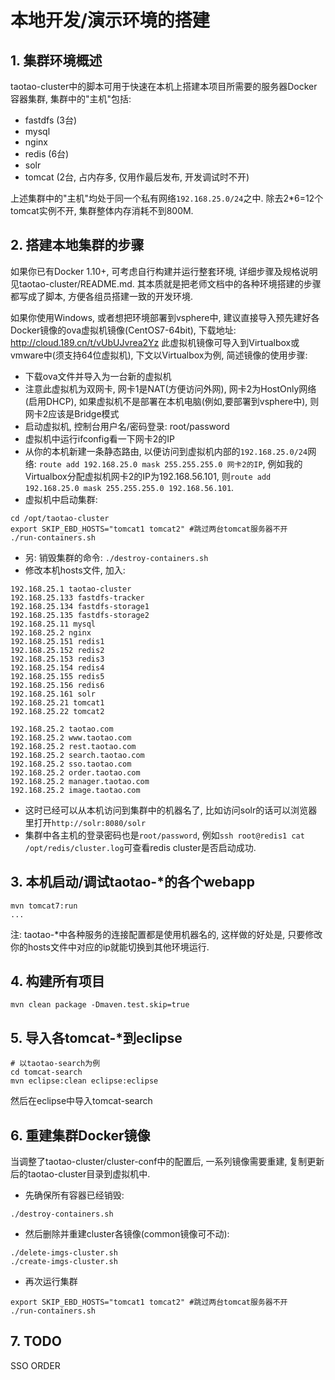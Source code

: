 # 本地开发/演示环境的搭建 #

## 1. 集群环境概述 ##
taotao-cluster中的脚本可用于快速在本机上搭建本项目所需要的服务器Docker容器集群, 集群中的"主机"包括:
- fastdfs (3台)
- mysql
- nginx
- redis (6台)
- solr
- tomcat (2台, 占内存多, 仅用作最后发布, 开发调试时不开)

上述集群中的"主机"均处于同一个私有网络`192.168.25.0/24`之中. 
除去2*6=12个tomcat实例不开, 集群整体内存消耗不到800M.


## 2. 搭建本地集群的步骤 ##

如果你已有Docker 1.10+, 可考虑自行构建并运行整套环境, 详细步骤及规格说明见taotao-cluster/README.md. 其本质就是把老师文档中的各种环境搭建的步骤都写成了脚本, 方便各组员搭建一致的开发环境.

如果你使用Windows, 或者想把环境部署到vsphere中, 建议直接导入预先建好各Docker镜像的ova虚拟机镜像(CentOS7-64bit), 下载地址: http://cloud.189.cn/t/vUbUJvrea2Yz
此虚拟机镜像可导入到Virtualbox或vmware中(须支持64位虚拟机), 下文以Virtualbox为例, 简述镜像的使用步骤:
- 下载ova文件并导入为一台新的虚拟机
- 注意此虚拟机为双网卡, 网卡1是NAT(方便访问外网), 网卡2为HostOnly网络(启用DHCP), 如果虚拟机不是部署在本机电脑(例如,要部署到vsphere中), 则网卡2应该是Bridge模式
- 启动虚拟机, 控制台用户名/密码登录: root/password
- 虚拟机中运行ifconfig看一下网卡2的IP
- 从你的本机新建一条静态路由, 以便访问到虚拟机内部的`192.168.25.0/24`网络: `route add 192.168.25.0 mask 255.255.255.0 网卡2的IP`, 例如我的Virtualbox分配虚拟机网卡2的IP为192.168.56.101, 则`route add 192.168.25.0 mask 255.255.255.0 192.168.56.101`.
- 虚拟机中启动集群:

```
cd /opt/taotao-cluster
export SKIP_EBD_HOSTS="tomcat1 tomcat2" #跳过两台tomcat服务器不开
./run-containers.sh
```
- 另: 销毁集群的命令: `./destroy-containers.sh`
- 修改本机hosts文件, 加入:

```
192.168.25.1 taotao-cluster
192.168.25.133 fastdfs-tracker
192.168.25.134 fastdfs-storage1
192.168.25.135 fastdfs-storage2
192.168.25.11 mysql
192.168.25.2 nginx
192.168.25.151 redis1
192.168.25.152 redis2
192.168.25.153 redis3
192.168.25.154 redis4
192.168.25.155 redis5
192.168.25.156 redis6
192.168.25.161 solr
192.168.25.21 tomcat1
192.168.25.22 tomcat2

192.168.25.2 taotao.com
192.168.25.2 www.taotao.com
192.168.25.2 rest.taotao.com
192.168.25.2 search.taotao.com
192.168.25.2 sso.taotao.com
192.168.25.2 order.taotao.com
192.168.25.2 manager.taotao.com
192.168.25.2 image.taotao.com
```
- 这时已经可以从本机访问到集群中的机器名了, 比如访问solr的话可以浏览器里打开`http://solr:8080/solr`
- 集群中各主机的登录密码也是`root/password`, 例如`ssh root@redis1 cat /opt/redis/cluster.log`可查看redis cluster是否启动成功.

## 3. 本机启动/调试taotao-*的各个webapp ##
```
mvn tomcat7:run
...
```
注: taotao-*中各种服务的连接配置都是使用机器名的, 这样做的好处是, 只要修改你的hosts文件中对应的ip就能切换到其他环境运行.

## 4. 构建所有项目 ##
```
mvn clean package -Dmaven.test.skip=true
```

## 5. 导入各tomcat-*到eclipse ##
```
# 以taotao-search为例
cd tomcat-search
mvn eclipse:clean eclipse:eclipse
```
然后在eclipse中导入tomcat-search


## 6. 重建集群Docker镜像 ##
当调整了taotao-cluster/cluster-conf中的配置后, 一系列镜像需要重建, 复制更新后的taotao-cluster目录到虚拟机中.
- 先确保所有容器已经销毁: 
```
./destroy-containers.sh
```

- 然后删除并重建cluster各镜像(common镜像可不动):
```
./delete-imgs-cluster.sh
./create-imgs-cluster.sh
```

- 再次运行集群
```
export SKIP_EBD_HOSTS="tomcat1 tomcat2" #跳过两台tomcat服务器不开
./run-containers.sh
```

## 7. TODO ##
SSO
ORDER
